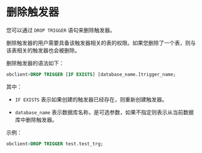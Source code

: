 删除触发器 
==========================

您可以通过 `DROP TRIGGER` 语句来删除触发器。

删除触发器的用户需要具备该触发器相关的表的权限。如果您删除了一个表，则与该表相关的触发器也会被删除。

删除触发器的语法如下：

```sql
obclient>DROP TRIGGER [IF EXISTS] [database_name.]trigger_name;
```



其中：

* `IF EXISTS` 表示如果创建的触发器已经存在，则重新创建触发器。

  

* `database_name` 表示数据库名称，是可选参数，如果不指定则表示从当前数据库中删除触发器。

  




示例：

```sql
obclient>DROP TRIGGER test.test_trg;
```


